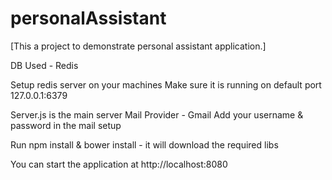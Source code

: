 # personalAssistant

[This a project to demonstrate personal assistant application.]

DB Used - Redis

Setup redis server on your machines
Make sure it is running on default port 127.0.0.1:6379


Server.js is the main server 
Mail Provider - Gmail 
Add your username & password in the mail setup 

Run npm install & bower install - it will download the required libs

You can start the application at http://localhost:8080

